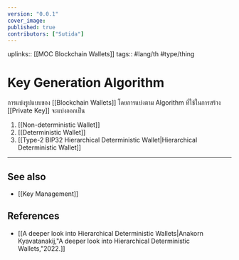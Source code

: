 ```yaml
---
version: "0.0.1"
cover_image:
published: true
contributors: ["Sutida"]
---
```

uplinks:: [[MOC Blockchain Wallets]]
tags:: #lang/th #type/thing

# Key Generation Algorithm
การแบ่งรูปแบบของ [[Blockchain Wallets]] โดยการแบ่งตาม Algorithm ที่ใช้ในการสร้าง [[Private Key]] จะแบ่งออกเป็น 
1. [[Non-deterministic Wallet]]
2. [[Deterministic Wallet]] 
3. [[Type-2 BIP32 Hierarchical Deterministic Wallet|Hierarchical Deterministic Wallet]]

---
## See also
- [[Key Management]]
## References
- [[A deeper look into Hierarchical Deterministic Wallets|Anakorn Kyavatanakij,"A deeper look into Hierarchical Deterministic Wallets,"2022.]]